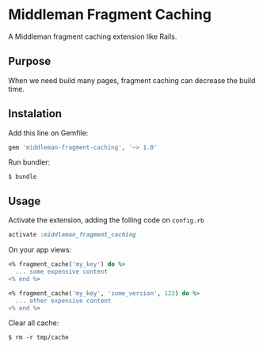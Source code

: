 
# Middleman Fragment Caching

A Middleman fragment caching extension like Rails.

## Purpose

When we need build many pages, fragment caching can decrease the build time.

## Instalation

Add this line on Gemfile:

```ruby
gem 'middleman-fragment-caching', '~> 1.0'
```

Run bundler:

```
$ bundle
```

## Usage

Activate the extension, adding the folling code on `config.rb`

```ruby
activate :middleman_fragment_caching
```

On your app views:

```ruby
<% fragment_cache('my_key') do %>
  ... some expensive content
<% end %>

<% fragment_cache('my_key', 'some_version', 123) do %>
  ... other expensive content
<% end %>
```

Clear all cache:

```
$ rm -r tmp/cache
```



